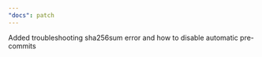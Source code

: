 ```yaml
---
"docs": patch
---
```


Added troubleshooting sha256sum error and how to disable automatic pre-commits
